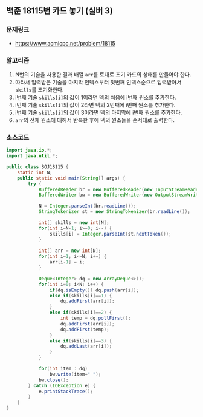 ## 백준 18115번 카드 놓기 (실버 3)
### 문제링크
- https://www.acmicpc.net/problem/18115

### 알고리즘
1. N번의 기술을 사용한 결과 배열 `arr`를 토대로 초기 카드의 상태를 만들어야 한다.
2. 따라서 입력받은 기술을 마지막 인덱스부터 첫번째 인덱스순으로 입력받아서 `skills`를 초기화한다.
3. i번째 기술 `skills[i]`의 값이 1이라면 덱의 처음에 i번째 원소를 추가한다.
4. i번째 기술 `skills[i]`의 값이 2라면 덱의 2번째에 i번째 원소를 추가한다.
5. i번째 기술 `skills[i]`의 값이 3이라면 덱의 마지막에 i번째 원소를 추가한다.
6. `arr`의 전체 원소에 대해서 반복한 후에 덱의 원소들을 순서대로 출력한다.

### 소스코드
```java
import java.io.*;
import java.util.*;

public class BOJ18115 {
    static int N;
    public static void main(String[] args) {
        try {
            BufferedReader br = new BufferedReader(new InputStreamReader(System.in));
            BufferedWriter bw = new BufferedWriter(new OutputStreamWriter(System.out));

            N = Integer.parseInt(br.readLine());
            StringTokenizer st = new StringTokenizer(br.readLine());

            int[] skills = new int[N];
            for(int i=N-1; i>=0; i--) {
                skills[i] = Integer.parseInt(st.nextToken());
            }
            
            int[] arr = new int[N];
            for(int i=1; i<=N; i++) {
                arr[i-1] = i;
            }

            Deque<Integer> dq = new ArrayDeque<>();
            for(int i=0; i<N; i++) {
                if(dq.isEmpty()) dq.push(arr[i]);
                else if(skills[i]==1) {
                    dq.addFirst(arr[i]);
                }
                else if(skills[i]==2) {
                    int temp = dq.pollFirst();
                    dq.addFirst(arr[i]);
                    dq.addFirst(temp);
                }
                else if(skills[i]==3) {
                    dq.addLast(arr[i]);
                }
            }

            for(int item : dq)
                bw.write(item+" ");
            bw.close();
        } catch (IOException e) {
            e.printStackTrace();
        }
    }
}
```